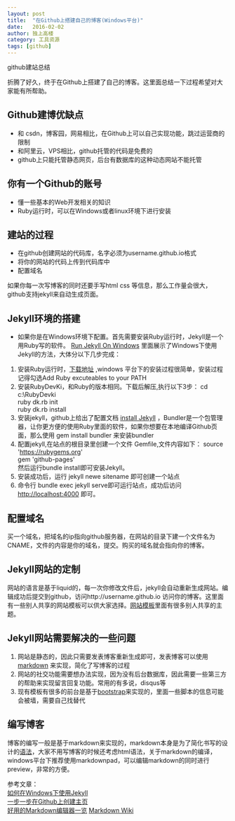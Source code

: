 ```yaml
---
layout: post
title:  "在Github上搭建自己的博客(Windows平台)"
date:   2016-02-02
author: 独上高楼
category: 工具资源
tags: [github]
---
```


github建站总结

<!-- more -->


折腾了好久，终于在Github上搭建了自己的博客。这里面总结一下过程希望对大家能有所帮助。

## Github建博优缺点
* 和 csdn，博客园，网易相比，在Github上可以自己实现功能，跳过运营商的限制  
* 和阿里云，VPS相比，github托管的代码是免费的  
* github上只能托管静态网页，后台有数据库的这种动态网站不能托管  

## 你有一个Github的账号
* 懂一些基本的Web开发相关的知识  
* Ruby运行时，可以在Windows或者linux环境下进行安装  

## 建站的过程

* 在github创建网站的代码库，名字必须为username.github.io格式  
* 将你的网站的代码上传到代码库中  
* 配置域名  

如果你每一次写博客的同时还要手写html css 等信息，那么工作量会很大，github支持jekyll来自动生成页面。

## Jekyll环境的搭建

* 如果你是在Windows环境下配置。首先需要安装Ruby运行时，Jekyll是一个用Ruby写的软件。
[Run Jekyll On Windows](http://jekyll-windows.juthilo.com/)  里面展示了Windows下使用Jekyll的方法，大体分以下几步完成：

1. 安装Ruby运行时，[下载地址](http://rubyinstaller.org/downloads/) ,windows 平台下的安装过程很简单，安装过程记得勾选Add Ruby excuteables to  your PATH
2. 安装RubyDevKi，和Ruby的版本相同。下载后解压,执行以下3步：
   cd c:\RubyDevki  
   ruby dk.rb init  
   ruby dk.rb install  
3. 安装jekyll，github上给出了配置文档 [install Jekyll](https://help.github.com/articles/using-jekyll-with-pages) ，Bundler是一个包管理器，让你更方便的使用Ruby里面的软件，如果你想要在本地编译Github页面，那么使用 gem install bundler 来安装bundler
4. 配置jekyll,在站点的根目录里创建一个文件 Gemfile,文件内容如下：
source 'https://rubygems.org'  
gem 'github-pages'  
然后运行bundle install即可安装Jekyll。  
5. 安装成功后，运行 jekyll newe sitename 即可创建一个站点
6. 命令行 bundle exec jekyll serve即可运行站点，成功后访问 [http://localhost:4000](http://localhost:4000) 即可。

## 配置域名
买一个域名，把域名的ip指向github服务器，在网站的目录下建一个文件名为CNAME，文件的内容是你的域名，提交。购买的域名就会指向你的博客。

## Jekyll网站的定制
网站的语言是基于liquid的，每一次你修改文件后，jekyll会自动重新生成网站。编辑成功后提交到github，访问http://username.github.io 访问你的博客。这里面有一些别人共享的网站模板可以供大家选择。[网站模板](http://jekyllthemes.org/)里面有很多别人共享的主题。

## Jekyll网站需要解决的一些问题
1. 网站是静态的，因此只需要发表博客重新生成即可，发表博客可以使用 [markdown](https://en.wikipedia.org/wiki/Markdown) 来实现，简化了写博客的过程
2. 网站的社交功能需要想办法实现，因为没有后台数据库，因此需要一些第三方的帮助来实现留言回复功能。常用的有多说，disqus等
3. 现有模板有很多的前台是基于[bootstrap](http://baike.baidu.com/link?url=_Ju_TPVJCSducO4xSr6TwL5Bx5ZDRhK9bvpTzC8_wgKVVfNA2VZtpWdMk04nL7cixReciDCO1C0o-w76AD7GqxqVLggXiQTW_46OF7HkNWC)来实现的，里面一些脚本的信息可能会被墙，需要自己找替代

## 编写博客
博客的编写一般是基于markdown来实现的，markdown本身是为了简化书写的设计的[语法](https://en.wikipedia.org/wiki/Markdown#Example)，大家不用写博客的时候还考虑html语法，关于markdown的编译，windows平台下推荐使用markdownpad，可以编辑markdown的同时进行preview，非常的方便。

参考文章：  
[如何在Windows下使用Jekyll](http://jekyll-windows.juthilo.com)  
[一步一步在Github上创建主页](http://www.pchou.info/web-build/2013/01/03/build-github-blog-page-01.html)  
[好用的Markdown编辑器一览](http://www.williamlong.info/archives/4319.html)
[Markdown Wiki](https://en.wikipedia.org/wiki/Markdown)
